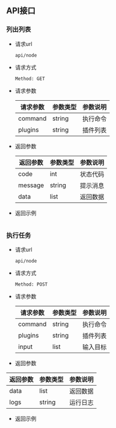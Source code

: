 ## API接口
### 列出列表

+ 请求url

  `api/node`

+ 请求方式

  `Method: GET`

+ 请求参数

  | 请求参数 | 参数类型 | 参数说明 |
  | ------- | ------- | ------- |
  | command | string | 执行命令 |
  | plugins | string | 插件列表 |

+ 返回参数

  | 返回参数 | 参数类型 | 参数说明 |
  | ------- | ------- | ------ |
  | code | int | 状态代码 |
  | message | string  | 提示消息 |
  | data | list    | 返回数据 |

+ 返回示例

  ```json
  
  ```

### 执行任务

+ 请求url

  `api/node`

+ 请求方式

  `Method: POST`

+ 请求参数

  | 请求参数 | 参数类型 | 参数说明 |
  | ------- | ------- | ------- |
  | command | string | 执行命令 |
  | plugins | string | 插件列表 |
  | input | list | 输入目标 |

+ 返回参数

| 返回参数 | 参数类型 | 参数说明 |
| ------- | ------- | ------- |
| data | list    | 返回数据 |
| logs | string    | 运行日志 |

+ 返回示例

  ```json
  ```